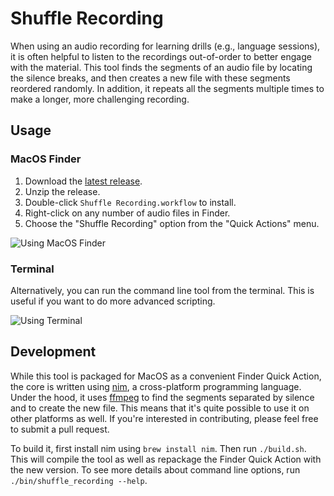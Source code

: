 # Shuffle Recording
When using an audio recording for learning drills (e.g., language sessions), it
is often helpful to listen to the recordings out-of-order to better engage with
the material.  This tool finds the segments of an audio file by locating the
silence breaks, and then creates a new file with these segments reordered
randomly.  In addition, it repeats all the segments multiple times to make a
longer, more challenging recording.

## Usage

### MacOS Finder
1. Download the [latest release](https://github.com/jdve/shuffle_recording/releases).
2. Unzip the release.
3. Double-click `Shuffle Recording.workflow` to install.
4. Right-click on any number of audio files in Finder.
5. Choose the "Shuffle Recording" option from the "Quick Actions" menu.

![Using MacOS Finder](doc/finder.gif)

### Terminal
Alternatively, you can run the command line tool from the terminal.  This is
useful if you want to do more advanced scripting.

![Using Terminal](doc/terminal.gif)

## Development
While this tool is packaged for MacOS as a convenient Finder Quick Action, the
core is written using [nim](https://nim-lang.org), a cross-platform programming
language.  Under the hood, it uses [ffmpeg](https://www.ffmpeg.org/) to find the
segments separated by silence and to create the new file.  This means that it's
quite possible to use it on other platforms as well.  If you're interested in
contributing, please feel free to submit a pull request.

To build it, first install nim using `brew install nim`.  Then run
`./build.sh`.  This will compile the tool as well as repackage the Finder Quick
Action with the new version.  To see more details about command line options,
run `./bin/shuffle_recording --help`.

